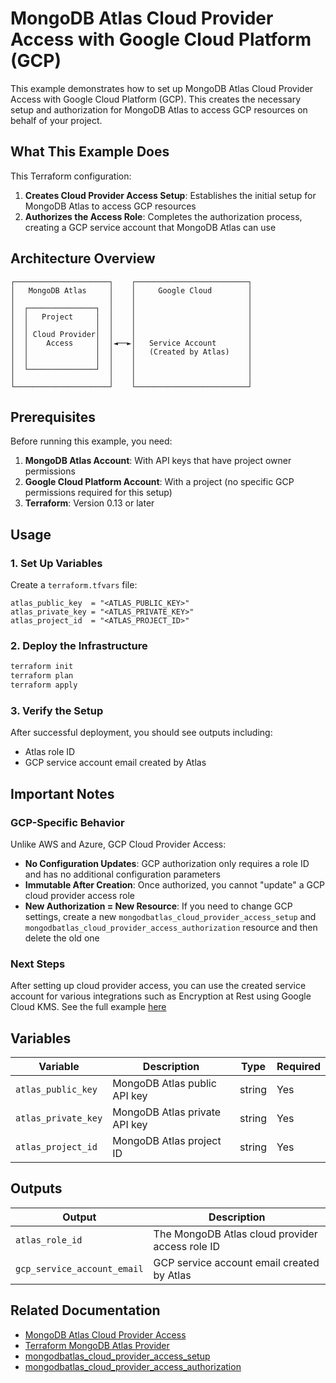 # MongoDB Atlas Cloud Provider Access with Google Cloud Platform (GCP)

This example demonstrates how to set up MongoDB Atlas Cloud Provider Access with Google Cloud Platform (GCP). This creates the necessary setup and authorization for MongoDB Atlas to access GCP resources on behalf of your project.

## What This Example Does

This Terraform configuration:

1. **Creates Cloud Provider Access Setup**: Establishes the initial setup for MongoDB Atlas to access GCP resources
2. **Authorizes the Access Role**: Completes the authorization process, creating a GCP service account that MongoDB Atlas can use

## Architecture Overview

```
┌─────────────────────┐    ┌─────────────────────────┐
│   MongoDB Atlas     │    │     Google Cloud        │
│                     │    │                         │
│  ┌───────────────┐  │    │                         │
│  │   Project     │  │    │                         │
│  │               │  │    │                         │
│  │ Cloud Provider│  │    │                         │
│  │    Access     │  │◄──►│   Service Account       │
│  │               │  │    │   (Created by Atlas)    │
│  │               │  │    │                         │
│  └───────────────┘  │    │                         │
│                     │    │                         │
└─────────────────────┘    └─────────────────────────┘
```

## Prerequisites

Before running this example, you need:

1. **MongoDB Atlas Account**: With API keys that have project owner permissions
2. **Google Cloud Platform Account**: With a project (no specific GCP permissions required for this setup)
3. **Terraform**: Version 0.13 or later

## Usage

### 1. Set Up Variables

Create a `terraform.tfvars` file:

```hcl
atlas_public_key  = "<ATLAS_PUBLIC_KEY>"
atlas_private_key = "<ATLAS_PRIVATE_KEY>"
atlas_project_id  = "<ATLAS_PROJECT_ID>"
```

### 2. Deploy the Infrastructure

```bash
terraform init
terraform plan
terraform apply
```

### 3. Verify the Setup

After successful deployment, you should see outputs including:
- Atlas role ID
- GCP service account email created by Atlas

## Important Notes

### GCP-Specific Behavior

Unlike AWS and Azure, GCP Cloud Provider Access:
- **No Configuration Updates**: GCP authorization only requires a role ID and has no additional configuration parameters
- **Immutable After Creation**: Once authorized, you cannot "update" a GCP cloud provider access role
- **New Authorization = New Resource**: If you need to change GCP settings, create a new `mongodbatlas_cloud_provider_access_setup` and `mongodbatlas_cloud_provider_access_authorization` resource and then delete the old one

### Next Steps

After setting up cloud provider access, you can use the created service account for various integrations such as Encryption at Rest using Google Cloud KMS. See the full example [here](https://github.com/mongodb/terraform-provider-mongodbatlas/tree/master/examples/mongodbatlas_encryption_at_rest/gcp)

## Variables

| Variable | Description | Type | Required |
|----------|-------------|------|----------|
| `atlas_public_key` | MongoDB Atlas public API key | string | Yes |
| `atlas_private_key` | MongoDB Atlas private API key | string | Yes |
| `atlas_project_id` | MongoDB Atlas project ID | string | Yes |

## Outputs

| Output | Description |
|--------|-------------|
| `atlas_role_id` | The MongoDB Atlas cloud provider access role ID |
| `gcp_service_account_email` | GCP service account email created by Atlas |

## Related Documentation

- [MongoDB Atlas Cloud Provider Access](https://www.mongodb.com/docs/atlas/security/customer-key-management/)
- [Terraform MongoDB Atlas Provider](https://registry.terraform.io/providers/mongodb/mongodbatlas/latest/docs)
- [mongodbatlas_cloud_provider_access_setup](https://registry.terraform.io/providers/mongodb/mongodbatlas/latest/docs/resources/cloud_provider_access)
- [mongodbatlas_cloud_provider_access_authorization](https://registry.terraform.io/providers/mongodb/mongodbatlas/latest/docs/resources/cloud_provider_access)
